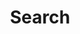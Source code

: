 ---
layout: search
title: Search
permalink: /search
subtitle: " "
feature-img: "assets/img/pexels/search-map.jpeg"
icon: "fa-search"
---